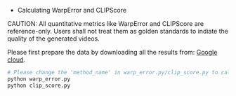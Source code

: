 - Calculating WarpError and CLIPScore

CAUTION: All quantitative metrics like WarpError and CLIPScore are reference-only. Users shall not treat them as golden standards to indiate the quality of the generated videos. 

Please first prepare the data by downloading all the results from: [Google cloud](https://drive.google.com/drive/folders/1YPZchMNZ25aNByd-18NUPj0iZrxe5W_-).

```bash
# Please change the 'method_name' in warp_error.py/clip_score.py to calculate different methods
python warp_error.py
python clip_score.py
```
